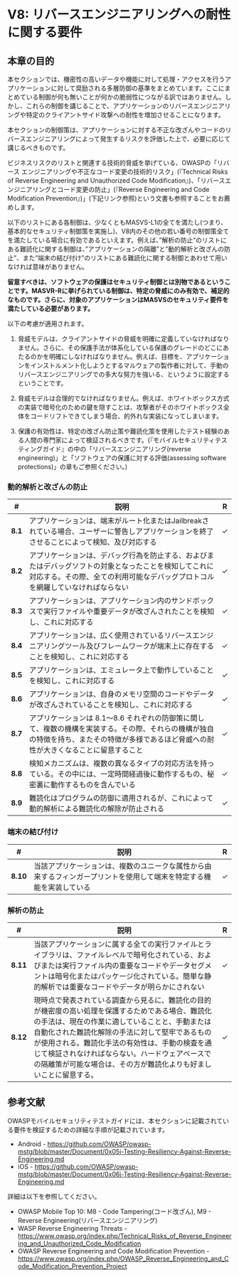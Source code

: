 # V8: リバースエンジニアリングへの耐性に関する要件

## 本章の目的

本セクションでは、機密性の高いデータや機能に対して処理・アクセスを行うアプリケーションに対して奨励される多層防御の基準をまとめています。ここにまとめている制御が何も無いことが何かの脆弱性につながる訳ではありません。しかし、これらの制御を講じることで、アプリケーションのリバースエンジニアリングや特定のクライアントサイド攻撃への耐性を増加させることになります。

本セクションの制御策は、アプリケーションに対する不正な改ざんやコードのリバースエンジニアリングによって発生するリスクを評価した上で、必要に応じて講じるべきものです。

ビジネスリスクのリストと関連する技術的脅威を挙げている、OWASPの「リバース エンジニアリングや不正なコード変更の技術的リスク」(『Technical Risks of Reverse Engineering and Unauthorized Code Modification』)、「リバースエンジニアリングとコード変更の防止」(『Reverse Engineering and Code Modification Prevention』)」(下記リンク参照)という文書も参照することをお薦めします。

以下のリストにある各制御は、少なくともMASVS-L1の全てを満たし(つまり、基本的なセキュリティ制御策を実施し)、V8内のその他の若い番号の制御策全てを満たしている場合に有効であるといえます。例えば、”解析の防止”のリストにある難読化に関する制御は、”アプリケーションの隔離”と”動的解析と改ざんの防止”、また”端末の結び付け”のリストにある難読化に関する制御とあわせて用いなければ意味がありません。

**留意すべきは、ソフトウェアの保護はセキュリティ制御とは別物であるということです。MASVR-Rに挙げられている制御は、特定の脅威にのみ有効で、補足的なものです。さらに、対象のアプリケーションはMASVSのセキュリティ要件を満たしている必要があります。**

以下の考慮が適用されます。

1. 脅威モデルは、クライアントサイドの脅威を明確に定義していなければなりません。さらに、その保護手法が体系化している保護のグレードのどこにあたるのかを明確にしなければなりません。例えば、目標を、アプリケーションをインストルメント化しようとするマルウェアの製作者に対して、手動のリバースエンジニアリングでの多大な努力を強いる、というように設定するということです。

2. 脅威モデルは合理的でなければなりません。例えば、ホワイトボックス方式の実装で暗号化のための鍵を隠すことは、攻撃者がそのホワイトボックス全体をコードリフトできてしまう場合、的外れな実装になってしまいます。

3. 保護の有効性は、特定の改ざん防止策や難読化策を使用したテスト経験のある人間の専門家によって検証されるべきです。(『モバイルセキュリティテスティングガイド』の中の「リバースエンジニアリング(reverse engineering)」と「ソフトウェアの保護に対する評価(assessing software protections)」の章もご参照ください。)

### 動的解析と改ざんの防止

| # | 説明 | R |
| --- | --- | --- |
| **8.1** | アプリケーションは、端末がルート化またはJailbreakされている場合、ユーザーに警告しアプリケーションを終了させることによって検知、及び対応する | ✓ |
| **8.2** | アプリケーションは、デバッグ行為を防止する、およびまたはデバッグソフトの対象となったことを検知してこれに対応する。その際、全ての利用可能なデバッグプロトコルを網羅していなければならない | ✓ |
| **8.3** | アプリケーションは、アプリケーション内のサンドボックスで実行ファイルや重要データが改ざんされたことを検知し、これに対応する | ✓ |
| **8.4** | アプリケーションは、広く使用されているリバースエンジニアリングツール及びフレームワークが端末上に存在することを検知し、これに対応する | ✓ |
| **8.5** | アプリケーションは、エミュレータ上で動作していることを検知し、これに対応する | ✓ |
| **8.6** | アプリケーションは、自身のメモリ空間のコードやデータが改ざんされていることを検知し、これに対応する | ✓ |
| **8.7** | アプリケーションは 8.1～8.6 それぞれの防御策に関して、複数の機構を実装する。その際、それらの機構が独自の特徴を持ち、またその特徴が多様であるほど脅威への耐性が大きくなることに留意すること | ✓ |
| **8.8** | 検知メカニズムは、複数の異なるタイプの対応方法を持っている。その中には、一定時間経過後に動作するもの、秘密裏に動作するものを含んでいる | ✓ |
| **8.9** | 難読化はプログラムの防御に適用されるが、これによって動的解析による難読化の解除が防止される | ✓ |

### 端末の結び付け

| # | 説明 | R |
| --- | --- | --- |
| **8.10** | 当該アプリケーションは、複数のユニークな属性から由来するフィンガープリントを使用して端末を特定する機能を実装している | ✓ |

### 解析の防止

| # | 説明 | R |
| --- | --- | --- |
| **8.11** | 当該アプリケーションに属する全ての実行ファイルとライブラリは、ファイルレベルで暗号化されている、およびまたは実行ファイル内の重要なコードやデータセグメントは暗号化またはパッケージ化されている。簡単な静的解析では重要なコードやデータが明らかにされない | ✓ |
| **8.12** | 現時点で発表されている調査から見るに、難読化の目的が機密度の高い処理を保護するためである場合、難読化の手法は、現在の作業に適していることと、手動または自動化された難読化解除の手法に対して堅牢であるものが使用される。難読化手法の有効性は、手動の検査を通じて検証されなければならない。ハードウェアベースでの隔離策が可能な場合は、その方が難読化よりも好ましいことに留意する。 | ✓ |

## 参考文献

OWASPモバイルセキュリティテストガイドには、本セクションに記載されている要件を検証するための詳細な手順が記載されています。

- Android - https://github.com/OWASP/owasp-mstg/blob/master/Document/0x05j-Testing-Resiliency-Against-Reverse-Engineering.md
- iOS - https://github.com/OWASP/owasp-mstg/blob/master/Document/0x06j-Testing-Resiliency-Against-Reverse-Engineering.md

詳細は以下を参照してください。

- OWASP Mobile Top 10: M8 - Code Tampering(コード改ざん), M9 - Reverse Engineering(リバースエンジニアリング)
- WASP Reverse Engineering Threats -https://www.owasp.org/index.php/Technical_Risks_of_Reverse_Engineering_and_Unauthorized_Code_Modification
- OWASP Reverse Engineering and Code Modification Prevention - https://www.owasp.org/index.php/OWASP_Reverse_Engineering_and_Code_Modification_Prevention_Project
